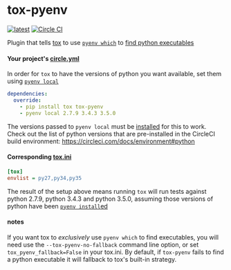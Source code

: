 # tox-pyenv
[![latest](https://img.shields.io/pypi/v/tox-pyenv.svg)](https://pypi.python.org/pypi/tox-pyenv)
[![Circle CI](https://circleci.com/gh/samstav/tox-pyenv/tree/master.svg?style=shield)](https://circleci.com/gh/samstav/tox-pyenv/tree/master)  

Plugin that tells [tox](https://tox.readthedocs.org/en/latest/) to use [`pyenv which`](https://github.com/yyuu/pyenv/blob/master/COMMANDS.md#pyenv-which) to [find python executables](https://testrun.org/tox/latest/plugins.html#tox.hookspecs.tox_get_python_executable)

#### Your project's [circle.yml](https://circleci.com/docs/configuration)

In order for `tox` to have the versions of python you want available, set them using [`pyenv local`](https://github.com/yyuu/pyenv/blob/master/COMMANDS.md#pyenv-local)

```yaml
dependencies:
  override:
    - pip install tox tox-pyenv
    - pyenv local 2.7.9 3.4.3 3.5.0
```

The versions passed to `pyenv local` must be [installed](https://github.com/yyuu/pyenv/blob/master/COMMANDS.md#pyenv-install) for this to work. Check out the list of python versions that are pre-installed in the CircleCI build environment: https://circleci.com/docs/environment#python

#### Corresponding [tox.ini](https://tox.readthedocs.org/en/latest/config.html)

```ini
[tox]
envlist = py27,py34,py35
```

The result of the setup above means running `tox` will run tests against python 2.7.9, python 3.4.3 and python 3.5.0, assuming those versions of python have been [`pyenv install`ed](https://github.com/yyuu/pyenv/blob/master/COMMANDS.md#pyenv-install)

#### notes

If you want tox to _exclusively_ use `pyenv which` to find executables, you will need use the `--tox-pyenv-no-fallback` command line option, or set `tox_pyenv_fallback=False` in your tox.ini. By default, if `tox-pyenv` fails to find a python executable it will fallback to tox's built-in strategy.
